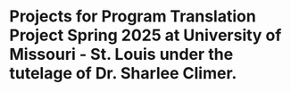 # Projects for Program Translation Project Spring 2025 at University of Missouri - St. Louis under the tutelage of Dr. Sharlee Climer.
